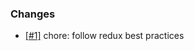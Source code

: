 ### Changes

- [[#1]](https://github.com/official-carledwardfp/next-redux-ts-starter/issues/1) chore: follow redux best practices
